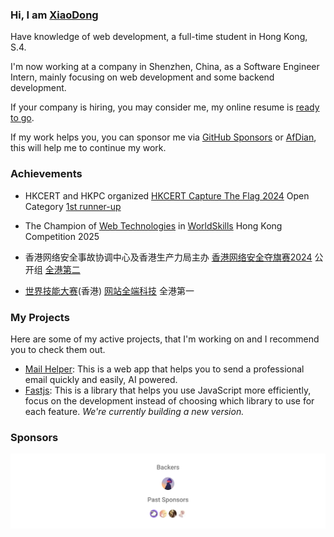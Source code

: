 ### Hi, I am [XiaoDong](https://xiaodong.moe/)

Have knowledge of web development, a full-time student in Hong Kong, S.4.

I'm now working at a company in Shenzhen, China, as a Software Engineer Intern, mainly focusing on web development and some backend development.

If your company is hiring, you may consider me, my online resume is [ready to go](https://resume.xiaodong.moe/).

If my work helps you, you can sponsor me via [GitHub Sponsors](https://github.com/sponsors/xiaodong2008) or [AfDian](https://afdian.com/a/xiaodong2008), this will help me to continue my work.

### Achievements

- HKCERT and HKPC organized [HKCERT Capture The Flag 2024](https://www.hkcert.org/event/capture-the-flag-challenge-2024) Open Category [1st runner-up](https://cse.hkust.edu.hk/News/CTF2024/)
<!-- - WorldSkills Hong Kong Competition 2025 Web Technologies -->
- The Champion of [Web Technologies](https://worldskills.org/skills/id/127/) in [WorldSkills](https://en.wikipedia.org/wiki/WorldSkills) Hong Kong Competition 2025
 
- 香港网络安全事故协调中心及香港生产力局主办 [香港网络安全夺旗赛2024](https://www.hkcert.org/event/capture-the-flag-challenge-2024) 公开组 [全港第二](https://cse.hkust.edu.hk/News/CTF2024/)
- [世界技能大赛](https://en.wikipedia.org/wiki/WorldSkills)(香港) [网站全端科技](https://worldskills.org/skills/id/127/) 全港第一

### My Projects

Here are some of my active projects, that I'm working on and I recommend you to check them out.

- [Mail Helper](https://github.com/xiaodong2008/mail-helper): This is a web app that helps you to send a professional email quickly and easily, AI powered.
- [Fastjs](https://github.com/fastjs-team/fastjs): This is a library that helps you use JavaScript more efficiently, focus on the development instead of choosing which library to use for each feature. _We're currently building a new version._

<!-- ![GitHub Stat](https://stats.xiaodong.moe/api?username=xiaodong2008&show=prs_merged_percentage&show_icons=true&theme=transparent&hide=contribs,stars&hide_border=true&include_all_commits=true&custom_title=GitHub%20Stats&cache_seconds=43200) -->

### Sponsors

<p align="center">
    <img src="https://raw.githubusercontent.com/xiaodong2008/sponsors/main/sponsors.wide.svg" />
</p>
